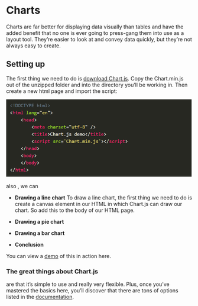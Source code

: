 # Charts

Charts are far better for displaying data visually than tables and have the added benefit that no one is ever going to press-gang them into use as a layout tool. They’re easier to look at and convey data quickly, but they’re not always easy to create.

## Setting up

The first thing we need to do is [download Chart.js](https://github.com/chartjs/Chart.js). Copy the Chart.min.js out of the unzipped folder and into the directory you’ll be working in. Then create a new html page and import the script:

![code img](img/Screenshot9.png)

also , we can 
* **Drawing a line chart**
To draw a line chart, the first thing we need to do is create a canvas element in our HTML in which Chart.js can draw our chart. So add this to the body of our HTML page.

* **Drawing a pie chart**

* **Drawing a bar chart**

* **Conclusion**

You can view a [demo](https://www.webdesignerdepot.com/cdn-origin/uploads7/easily-create-stunning-animated-charts-with-chart-js/chartjs-demo.html) of this in action here.


### The great things about Chart.js
 are that it’s simple to use and really very flexible. Plus, once you’ve mastered the basics here, you’ll discover that there are tons of options listed in the [documentation](https://www.chartjs.org/docs/latest/).

